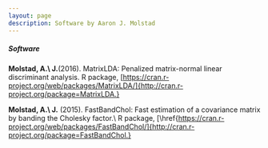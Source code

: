 ```yaml
---
layout: page
description: Software by Aaron J. Molstad 
---
```



##### Software

**Molstad, A.\ J.**(2016). MatrixLDA: Penalized matrix-normal linear discriminant analysis. R package, [https://cran.r-project.org/web/packages/MatrixLDA/]{http://cran.r-project.org/package=MatrixLDA.}

**Molstad, A.\ J.** (2015). FastBandChol: Fast estimation of a covariance matrix by banding the Cholesky factor.\ R package, [\href{https://cran.r-project.org/web/packages/FastBandChol/]{http://cran.r-project.org/package=FastBandChol.}

